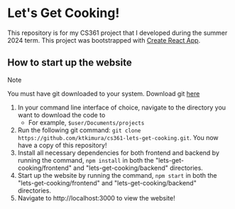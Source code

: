 # Let's Get Cooking!

This repository is for my CS361 project that I developed during the summer 2024 term.
This project was bootstrapped with [Create React App](https://github.com/facebook/create-react-app).

## How to start up the website
> [!NOTE]
> You must have git downloaded to your system. Download git [here](https://git-scm.com/downloads)

1. In your command line interface of choice, navigate to the directory you want to download the code to
   - For example, `$user/Documents/projects`
2. Run the following git command: `git clone https://github.com/ktkimura/cs361-lets-get-cooking.git`. You now have a copy of this repository!
3. Install all necessary dependencies for both frontend and backend by running the command, `npm install` in both the "lets-get-cooking/frontend" and "lets-get-cooking/backend" directories.
4. Start up the website by running the command, `npm start` in both the "lets-get-cooking/frontend" and "lets-get-cooking/backend" directories.
5. Navigate to http://localhost:3000 to view the website!

 
